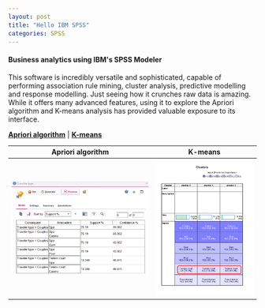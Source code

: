 ```yaml
---
layout: post
title: "Hello IBM SPSS"
categories: SPSS
---
```


#### Business analytics using IBM's SPSS Modeler

This software is incredibly versatile and sophisticated, capable of performing association rule mining, cluster analysis, predictive modelling and response modelling. Just seeing how it crunches raw data is amazing. While it offers many advanced features, using it to explore the Apriori algorithm and K-means analysis has provided valuable exposure to its interface.

 <a  style="font-weight:bold" href="https://KenYeoKP.github.io/mystuff/1-SPSS-Apriori/">Apriori algorithm</a> | 
 <a  style="font-weight:bold" href="https://KenYeoKP.github.io/mystuff/2-SPSS-KMeans/">K-means</a>

Apriori algorithm  |  K-means
:-------------------------:|:-------------------------:
![](https://github.com/KenYeoKP/mystuff/blob/main/1-SPSS-Apriori/output.png) | ![](https://github.com/KenYeoKP/mystuff/blob/main/2-SPSS-KMeans/kmeansoutput.png)

